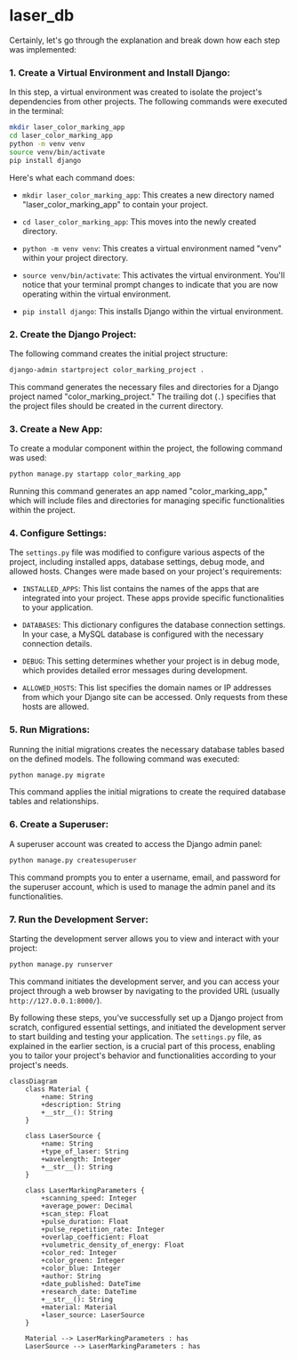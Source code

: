 # laser_db

Certainly, let's go through the explanation and break down how each step was implemented:

### 1. Create a Virtual Environment and Install Django:

In this step, a virtual environment was created to isolate the project's dependencies from other projects. The following commands were executed in the terminal:

```bash
mkdir laser_color_marking_app
cd laser_color_marking_app
python -m venv venv
source venv/bin/activate
pip install django
```

Here's what each command does:

- `mkdir laser_color_marking_app`: This creates a new directory named "laser_color_marking_app" to contain your project.

- `cd laser_color_marking_app`: This moves into the newly created directory.

- `python -m venv venv`: This creates a virtual environment named "venv" within your project directory.

- `source venv/bin/activate`: This activates the virtual environment. You'll notice that your terminal prompt changes to indicate that you are now operating within the virtual environment.

- `pip install django`: This installs Django within the virtual environment.

### 2. Create the Django Project:

The following command creates the initial project structure:

```bash
django-admin startproject color_marking_project .
```

This command generates the necessary files and directories for a Django project named "color_marking_project." The trailing dot (`.`) specifies that the project files should be created in the current directory.

### 3. Create a New App:

To create a modular component within the project, the following command was used:

```bash
python manage.py startapp color_marking_app
```

Running this command generates an app named "color_marking_app," which will include files and directories for managing specific functionalities within the project.

### 4. Configure Settings:

The `settings.py` file was modified to configure various aspects of the project, including installed apps, database settings, debug mode, and allowed hosts. Changes were made based on your project's requirements:

- `INSTALLED_APPS`: This list contains the names of the apps that are integrated into your project. These apps provide specific functionalities to your application.

- `DATABASES`: This dictionary configures the database connection settings. In your case, a MySQL database is configured with the necessary connection details.

- `DEBUG`: This setting determines whether your project is in debug mode, which provides detailed error messages during development.

- `ALLOWED_HOSTS`: This list specifies the domain names or IP addresses from which your Django site can be accessed. Only requests from these hosts are allowed.

### 5. Run Migrations:

Running the initial migrations creates the necessary database tables based on the defined models. The following command was executed:

```bash
python manage.py migrate
```

This command applies the initial migrations to create the required database tables and relationships.

### 6. Create a Superuser:

A superuser account was created to access the Django admin panel:

```bash
python manage.py createsuperuser
```

This command prompts you to enter a username, email, and password for the superuser account, which is used to manage the admin panel and its functionalities.

### 7. Run the Development Server:

Starting the development server allows you to view and interact with your project:

```bash
python manage.py runserver
```

This command initiates the development server, and you can access your project through a web browser by navigating to the provided URL (usually `http://127.0.0.1:8000/`).

By following these steps, you've successfully set up a Django project from scratch, configured essential settings, and initiated the development server to start building and testing your application. The `settings.py` file, as explained in the earlier section, is a crucial part of this process, enabling you to tailor your project's behavior and functionalities according to your project's needs.




``` mermaid
classDiagram
    class Material {
        +name: String
        +description: String
        +__str__(): String
    }

    class LaserSource {
        +name: String
        +type_of_laser: String
        +wavelength: Integer
        +__str__(): String
    }

    class LaserMarkingParameters {
        +scanning_speed: Integer
        +average_power: Decimal
        +scan_step: Float
        +pulse_duration: Float
        +pulse_repetition_rate: Integer
        +overlap_coefficient: Float
        +volumetric_density_of_energy: Float
        +color_red: Integer
        +color_green: Integer
        +color_blue: Integer
        +author: String
        +date_published: DateTime
        +research_date: DateTime
        +__str__(): String
        +material: Material
        +laser_source: LaserSource
    }

    Material --> LaserMarkingParameters : has
    LaserSource --> LaserMarkingParameters : has
```
